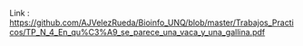 Link :
https://github.com/AJVelezRueda/Bioinfo_UNQ/blob/master/Trabajos_Practicos/TP_N_4_En_qu%C3%A9_se_parece_una_vaca_y_una_gallina.pdf